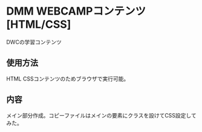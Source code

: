 # DMM WEBCAMPコンテンツ[HTML/CSS]
DWCの学習コンテンツ

## 使用方法
HTML CSSコンテンツのためブラウザで実行可能。

## 内容
メイン部分作成。コピーファイルはメインの要素にクラスを設けてCSS設定してみた。
